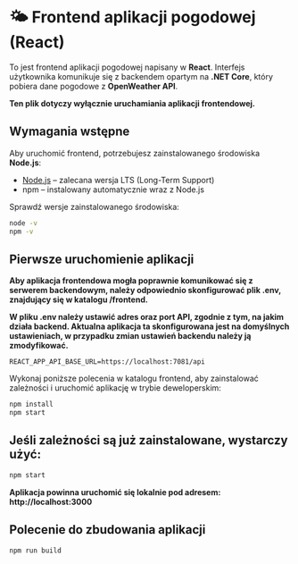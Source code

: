 # 🌤️ Frontend aplikacji pogodowej (React)

To jest frontend aplikacji pogodowej napisany w **React**. Interfejs użytkownika komunikuje się z backendem opartym na **.NET Core**, który pobiera dane pogodowe z **OpenWeather API**.

**Ten plik dotyczy wyłącznie uruchamiania aplikacji frontendowej.**

## Wymagania wstępne

Aby uruchomić frontend, potrzebujesz zainstalowanego środowiska **Node.js**:

- [Node.js](https://nodejs.org/) – zalecana wersja LTS (Long-Term Support)
- npm – instalowany automatycznie wraz z Node.js

Sprawdź wersje zainstalowanego środowiska:

```bash
node -v
npm -v
```

 ## Pierwsze uruchomienie aplikacji

 **Aby aplikacja frontendowa mogła poprawnie komunikować się z serwerem backendowym, należy odpowiednio skonfigurować plik .env, znajdujący się w katalogu /frontend.**

**W pliku .env należy ustawić adres oraz port API, zgodnie z tym, na jakim działa backend. Aktualna aplikacja ta skonfigurowana jest na domyślnych ustawieniach, w przypadku zmian ustawień backendu należy ją zmodyfikować.**

 ```env
 REACT_APP_API_BASE_URL=https://localhost:7081/api
 ```
 
Wykonaj poniższe polecenia w katalogu frontend, aby zainstalować zależności i uruchomić aplikację w trybie deweloperskim:

```bash
npm install
npm start
```

## Jeśli zależności są już zainstalowane, wystarczy użyć:

```bash
npm start
```
**Aplikacja powinna uruchomić się lokalnie pod adresem: http://localhost:3000**


## Polecenie do zbudowania aplikacji

```bash
npm run build
```
